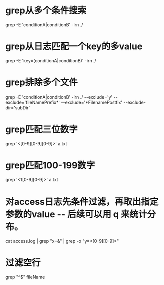 # grep从多个条件搜索
grep -E 'conditionA|conditionB'  -irn ./ 
# grep从日志匹配一个key的多value
grep -E 'key=(conditionA|conditionB)'  -irn ./

# grep排除多个文件
grep -E 'conditionA|conditionB'  -irn ./ --exclude='y' --exclude='fileNamePrefix*' --exclude='*FilenamePostfix' --exclude-dir='subDir' 

# grep匹配三位数字
grep '\<[0-9][0-9][0-9]\>' a.txt

# grep匹配100-199数字
grep '\<1[0-9][0-9]\>' a.txt

# 对access日志先条件过滤，再取出指定参数的value -- 后续可以用 q 来统计分布。
cat access.log | grep "x=&" | grep -o "y=\<[0-9][0-9]\>"

# 过滤空行
grep "^$" fileName